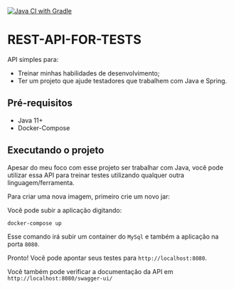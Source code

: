 [![Java CI with Gradle](https://github.com/rapesil/rest-api-for-tests/actions/workflows/ci.yml/badge.svg)](https://github.com/rapesil/rest-api-for-tests/actions/workflows/ci.yml)

# REST-API-FOR-TESTS

API simples para:

* Treinar minhas habilidades de desenvolvimento;
* Ter um projeto que ajude testadores que trabalhem com Java e Spring.

## Pré-requisitos

* Java 11+
* Docker-Compose

## Executando o projeto

Apesar do meu foco com esse projeto ser trabalhar com Java, você pode utilizar essa API para treinar testes utilizando 
qualquer outra linguagem/ferramenta. 

Para criar uma nova imagem, primeiro crie um novo jar:

Você pode subir a aplicação digitando:

```
docker-compose up
```

Esse comando irá subir um container do `MySql` e também a aplicação na porta `8080`.

Pronto! Você pode apontar seus testes para `http://localhost:8080`. 

Você também pode verificar a documentação da API em `http://localhost:8080/swagger-ui/`




